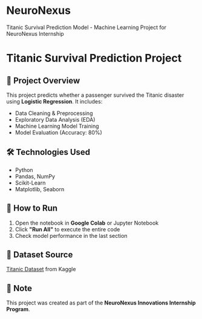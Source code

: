 # NeuroNexus
Titanic Survival Prediction Model - Machine Learning Project for NeuroNexus Internship

# Titanic Survival Prediction Project

## 📌 Project Overview
This project predicts whether a passenger survived the Titanic disaster using **Logistic Regression**. It includes:
- Data Cleaning & Preprocessing
- Exploratory Data Analysis (EDA)
- Machine Learning Model Training
- Model Evaluation (Accuracy: 80%)

## 🛠 Technologies Used
- Python
- Pandas, NumPy
- Scikit-Learn
- Matplotlib, Seaborn

## 📂 How to Run
1. Open the notebook in **Google Colab** or Jupyter Notebook
2. Click **"Run All"** to execute the entire code
3. Check model performance in the last section

## 🔗 Dataset Source
[Titanic Dataset](https://www.kaggle.com/c/titanic/data) from Kaggle

## 📝 Note
This project was created as part of the **NeuroNexus Innovations Internship Program**.
